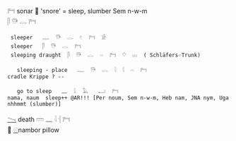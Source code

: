 𓁀 sonar 🌙 'snore' = sleep, slumber Sem n-w-m  
𓋴  𓇥  𓂋  𓁀   
  
  
```  
 sleeper   𓊃  𓇥  𓂋  𓏲  𓁀  𓀀   
 sleeper   𓋴  𓇥  𓂋  𓁀   
 sleeping draught  𓋴  𓇥  𓂋  𓏏  𓁀  𓏋  𓏥  ( Schläfers𓏏Trunk)  
  
   sleeping - place   𓊃  𓇥  𓂋  𓇋  𓇋  𓏏  𓁀   
cradle Krippe ? --  
  
   go to sleep   𓈖  𓌰  𓅓   𓂝  𓁀  
nama, naum  sleep++ @AR!!! [Per noum, Sem n-w-m, Heb nam, JNA nym, Uga nhhmmt (slumber)]   
```  
[𓏱](𓏱) death 𓏠  𓈖  𓇋  𓐪  𓁀  
🌙 [𓇳](𓇳)nambor pillow   
